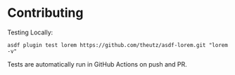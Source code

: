 # Contributing

Testing Locally:

```shell
asdf plugin test lorem https://github.com/theutz/asdf-lorem.git "lorem -v"
```

Tests are automatically run in GitHub Actions on push and PR.
